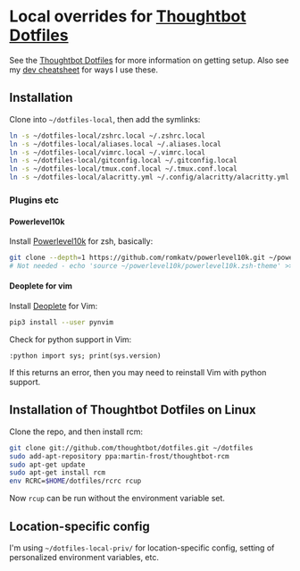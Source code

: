 # Local overrides for [Thoughtbot Dotfiles](https://github.com/thoughtbot/dotfiles)

See the [Thoughtbot Dotfiles](https://github.com/thoughtbot/dotfiles) for more
information on getting setup. Also see my [dev cheatsheet](https://github.com/andypayne/dev_cheatsheet) for ways I use these.

## Installation

Clone into `~/dotfiles-local`, then add the symlinks:

```bash
ln -s ~/dotfiles-local/zshrc.local ~/.zshrc.local
ln -s ~/dotfiles-local/aliases.local ~/.aliases.local
ln -s ~/dotfiles-local/vimrc.local ~/.vimrc.local
ln -s ~/dotfiles-local/gitconfig.local ~/.gitconfig.local
ln -s ~/dotfiles-local/tmux.conf.local ~/.tmux.conf.local
ln -s ~/dotfiles-local/alacritty.yml ~/.config/alacritty/alacritty.yml
```

### Plugins etc

#### Powerlevel10k

Install [Powerlevel10k](https://github.com/romkatv/powerlevel10k#manual) for zsh, basically:
```zsh
git clone --depth=1 https://github.com/romkatv/powerlevel10k.git ~/powerlevel10k
# Not needed - echo 'source ~/powerlevel10k/powerlevel10k.zsh-theme' >>! ~/.zshrc.local
```

#### Deoplete for vim

Install [Deoplete](https://github.com/Shougo/deoplete.nvim) for Vim:

```zsh
pip3 install --user pynvim
```

Check for python support in Vim:
```vim
:python import sys; print(sys.version)
```
If this returns an error, then you may need to reinstall Vim with python
support.


## Installation of Thoughtbot Dotfiles on Linux

Clone the repo, and then install rcm:

```bash
git clone git://github.com/thoughtbot/dotfiles.git ~/dotfiles
sudo add-apt-repository ppa:martin-frost/thoughtbot-rcm
sudo apt-get update
sudo apt-get install rcm
env RCRC=$HOME/dotfiles/rcrc rcup
```

Now `rcup` can be run without the environment variable set.

## Location-specific config

I'm using `~/dotfiles-local-priv/` for location-specific config, setting of
personalized environment variables, etc.

